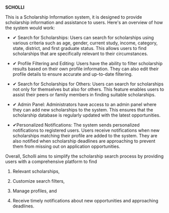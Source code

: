 **SCHOLLI**

This is a Scholarship Information system, it is designed to provide scholarship information and assistance to users. Here's an overview of how the system would work:

- ✔ Search for Scholarships: Users can search for scholarships using various criteria such as age, gender, current study, income, category, state, district, and first graduate status. This allows users to find scholarships that are specifically relevant to their circumstances.

- ✔ Profile Filtering and Editing: Users have the ability to filter scholarship results based on their own profile information. They can also edit their profile details to ensure accurate and up-to-date filtering.

- ✔ Search for Scholarships for Others: Users can search for scholarships not only for themselves but also for others. This feature enables users to assist their peers or family members in finding suitable scholarships.

- ✔ Admin Panel: Administrators have access to an admin panel where they can add new scholarships to the system. This ensures that the scholarship database is regularly updated with the latest opportunities.

- ✔Personalized Notifications: The system sends personalized notifications to registered users. Users receive notifications when new scholarships matching their profile are added to the system. They are also notified when scholarship deadlines are approaching to prevent them from missing out on application opportunities.

Overall, Scholli aims to simplify the scholarship search process by providing users with a comprehensive platform to find

1. Relevant scholarships,

2. Customize search filters,

3. Manage profiles, and

4. Receive timely notifications about new opportunities and approaching deadlines.

